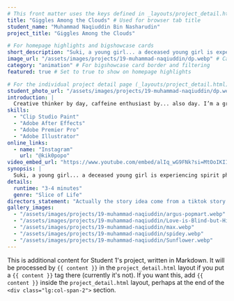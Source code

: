 ```yaml
---
# This front matter uses the keys defined in _layouts/project_detail.html
title: "Giggles Among the Clouds" # Used for browser tab title
student_name: "Muhammad Naqiuddin Bin Nasharudin"
project_title: "Giggles Among the Clouds"

# For homepage highlights and bigshowcase cards
short_description: "Suki, a young girl... a deceased young girl is experiencing spirit phase where she can reminiscing her memories before going to heaven."
image_url: "/assets/images/projects/19-muhammad-naqiuddin/dp.webp" # Card image
category: "animation" # For bigshowcase card border and filtering
featured: true # Set to true to show on homepage highlights

# For the individual project detail page (_layouts/project_detail.html)
student_photo_url: "/assets/images/projects/19-muhammad-naqiuddin/dp.webp"
introduction: |
  Creative thinker by day, caffeine enthusiast by... also day. I’m a graphic designer, Warframe grinder and etc, who blends sharp strategy with just the right amount of weird. I believe in big ideas, clean execution, and the occasional pun. Whether I’m solving problems or making spreadsheets a little too colorful, I bring energy, curiosity, and a can-do attitude (plus snacks).
skills:
  - "Clip Studio Paint"
  - "Adobe After Effects"
  - "Adobe Premier Pro"
  - "Adobe Illustrator"
online_links:
  - name: "Instagram"
    url: "@kik0popo"
video_embed_url: "https://www.youtube.com/embed/alIq_wG9FNk?si=MtOoIKIImIkR8djl"
synopsis: |
  Suki, a young girl... a deceased young girl is experiencing spirit phase where she can reminiscing her memories before going to heaven.Juno, a brown kitten, notices her and starts following her around the house.
details:
  runtime: "3-4 minutes"
  genre: "Slice of Life"
directors_statement: "Actually the story idea come from a tiktok story of a deceased senior citizen and his cat. Even Though the deceased has been bury, but the cat still walking around the grave and stay for a few minutes. Even, the daughter of the deceased tries to pull away the cat from the grave but it insists to stay and lingering around the his fav owner grave. From there, i wonder if the deceased feels sorrowful to see his pet still lingering around his grave thus, from there i get an idea for my story."
gallery_images:
  - "/assets/images/projects/19-muhammad-naqiuddin/argus-popmart.webp"
  - "/assets/images/projects/19-muhammad-naqiuddin/Love-is-Blind-but-Hilarious.webp"
  - "/assets/images/projects/19-muhammad-naqiuddin/max.webp"
  - "/assets/images/projects/19-muhammad-naqiuddin/spidey.webp"
  - "/assets/images/projects/19-muhammad-naqiuddin/Sunflower.webp"
---
```

<!-- You can add more content here in Markdown if needed, it will appear after the gallery -->
This is additional content for Student 1's project, written in Markdown.
It will be processed by `{{ content }}` in the `project_detail.html` layout if you put a `{{ content }}` tag there (currently it's not).
If you want this, add `{{ content }}` inside the `project_detail.html` layout, perhaps at the end of the `<div class="lg:col-span-2">` section.
